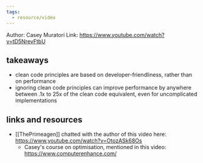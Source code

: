 ```yaml
---
tags:
  - resource/video
---
```



Author: Casey Muratori
Link: https://www.youtube.com/watch?v=tD5NrevFtbU

## takeaways

- clean code principles are based on developer-friendliness, rather than on performance
- ignoring clean code principles can improve performance by anywhere between .1x
    to 25x of the clean code equivalent, even for uncomplicated implementations

## links and resources

- [[ThePrimeagen]] chatted with the author of this video
    here: https://www.youtube.com/watch?v=OtozASk68Os
    * Casey's course on optimisation, mentioned in this video:
        https://www.computerenhance.com/
